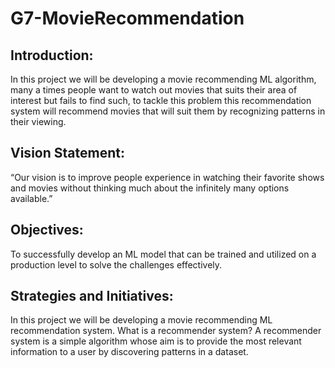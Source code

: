 # G7-MovieRecommendation

## Introduction:

In this project we will be developing a movie recommending ML algorithm, many a times
people want to watch out movies that suits their area of interest but fails to find such, to
tackle this problem this recommendation system will recommend movies that will suit them
by recognizing patterns in their viewing.

## Vision Statement:

“Our vision is to improve people experience in watching their favorite shows and movies
without thinking much about the infinitely many options available.”

## Objectives:

To successfully develop an ML model that can be trained and utilized on a production level to solve
the challenges effectively.

## Strategies and Initiatives:

In this project we will be developing a movie recommending ML recommendation system.
What is a recommender system?
A recommender system is a simple algorithm whose aim is to provide the most relevant
information to a user by discovering patterns in a dataset.
